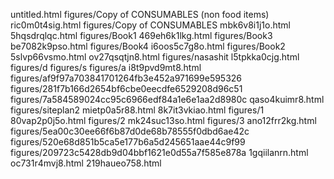 untitled.html
figures/Copy of CONSUMABLES (non food items)
ric0m0t4sig.html
figures/Copy of CONSUMABLES
mbk6v8i1j1o.html
5hqsdrqlqc.html
figures/Book1
469eh6k1lkg.html
figures/Book3
be7082k9pso.html
figures/Book4
i6oos5c7g8o.html
figures/Book2
5slvp66vsmo.html
ov27qsqtjn8.html
figures/nasashit
l5tpkka0cjg.html
figures/d
figures/s
figures/a
i8t9pvd9mt8.html
figures/af9f97a703841701264fb3e452a971699e595326
figures/281f7b166d2654bf6cbe0eecdfe6529208d96c51
figures/7a584589024cc95c6966edf84a1e6e1aa2d8980c
qaso4kuimr8.html
figures/siteplan2
mietp0a5r88.html
8k7it3vkiao.html
figures/1
80vap2p0j5o.html
figures/2
mk24suc13so.html
figures/3
ano12frr2kg.html
figures/5ea00c30ee66f6b87d0de68b78555f0dbd6ae42c
figures/520e68d851b5ca5e177b6a5d245651aae44c9f99
figures/209723c5428db9d04bbf1621e0d55a7f585e878a
1gqiilanrn.html
oc731r4mvj8.html
219haueo758.html